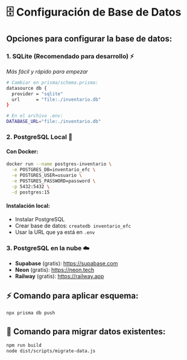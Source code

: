 # 🗄️ Configuración de Base de Datos

## Opciones para configurar la base de datos:

### 1. **SQLite (Recomendado para desarrollo)** ⚡
*Más fácil y rápido para empezar*

```bash
# Cambiar en prisma/schema.prisma:
datasource db {
  provider = "sqlite"
  url      = "file:./inventario.db"
}
```

```bash
# En el archivo .env:
DATABASE_URL="file:./inventario.db"
```

### 2. **PostgreSQL Local** 🐘

#### Con Docker:
```bash
docker run --name postgres-inventario \
  -e POSTGRES_DB=inventario_efc \
  -e POSTGRES_USER=usuario \
  -e POSTGRES_PASSWORD=password \
  -p 5432:5432 \
  -d postgres:15
```

#### Instalación local:
- Instalar PostgreSQL
- Crear base de datos: `createdb inventario_efc`
- Usar la URL que ya está en `.env`

### 3. **PostgreSQL en la nube** ☁️
- **Supabase** (gratis): https://supabase.com
- **Neon** (gratis): https://neon.tech  
- **Railway** (gratis): https://railway.app

## ⚡ Comando para aplicar esquema:
```bash
npx prisma db push
```

## 🔄 Comando para migrar datos existentes:
```bash
npm run build
node dist/scripts/migrate-data.js
```